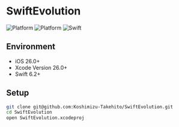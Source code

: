 # SwiftEvolution

![Platform](https://img.shields.io/badge/platform-iOS-blue.svg)
![Platform](https://img.shields.io/badge/platform-macOS-blue.svg)
![Swift](https://img.shields.io/badge/swift-6.0-orange.svg)

## Environment

- iOS 26.0+
- Xcode Version 26.0+
- Swift 6.2+

## Setup

```bash
git clone git@github.com:Koshimizu-Takehito/SwiftEvolution.git
cd SwiftEvolution
open SwiftEvolution.xcodeproj
```
